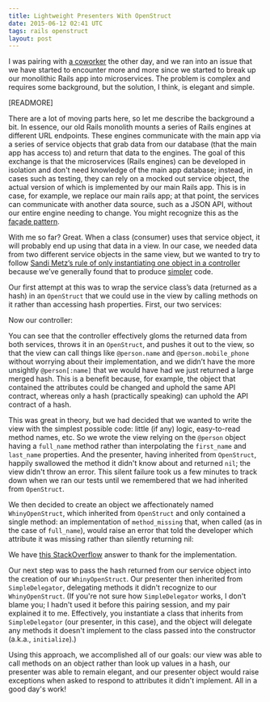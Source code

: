 ```yaml
---
title: Lightweight Presenters With OpenStruct
date: 2015-06-12 02:41 UTC
tags: rails openstruct
layout: post
---
```


I was pairing with [a coworker](http://github.com/sandyw) the other day, and we ran into an issue that we have started to encounter more and more since we started to break up our monolithic Rails app into microservices. The problem is complex and requires some background, but the solution, I think, is elegant and simple.

[READMORE]

There are a lot of moving parts here, so let me describe the background a bit. In essence, our old Rails monolith mounts a series of Rails engines at different URL endpoints. These engines communicate with the main app via a series of service objects that grab data from our database (that the main app has access to) and return that data to the engines. The goal of this exchange is that the microservices (Rails engines) can be developed in isolation and don't need knowledge of the main app database; instead, in cases such as testing, they can rely on a mocked out service object, the actual version of which is implemented by our main Rails app. This is in case, for example, we replace our main rails app; at that point, the services can communicate with another data source, such as a JSON API, without our entire engine needing to change. You might recognize this as the [façade pattern](https://en.wikipedia.org/wiki/Facade_pattern).

With me so far? Great. When a class (consumer) uses that service object, it will probably end up using that data in a view. In our case, we needed data from two different service objects in the same view, but we wanted to try to follow [Sandi Metz’s rule of only instantiating one object in a controller](https://robots.thoughtbot.com/sandi-metz-rules-for-developers) because we’ve generally found that to produce [simpler](http://www.infoq.com/presentations/Simple-Made-Easy) code.

Our first attempt at this was to wrap the service class’s data (returned as a hash) in an `OpenStruct` that we could use in the view by calling methods on it rather than accessing hash properties. First, our two services:

<script src="https://gist.github.com/thenickcox/1caf496d84a090bf420e.js">
</script>

<script src="https://gist.github.com/thenickcox/a7ea1c6d6aec789bf095.js">
</script>

Now our controller:

<script src="https://gist.github.com/thenickcox/e3ad77ef9139e83182cb.js">
</script>

You can see that the controller effectively gloms the returned data from both services, throws it in an `OpenStruct`, and pushes it out to the view, so that the view can call things like `@person.name` and `@person.mobile_phone` without worrying about their implementation, and we didn’t have the more unsightly `@person[:name]` that we would have had we just returned a large merged hash. This is a benefit because, for example, the object that contained the attributes could be changed and uphold the same API contract, whereas only a hash (practically speaking) can uphold the API contract of a hash.

This was great in theory, but we had decided that we wanted to write the view with the simplest possible code: little (if any) logic, easy-to-read method names, etc. So we wrote the view relying on the `@person` object having a `full_name` method rather than interpolating the `first_name` and `last_name` properties. And the presenter, having inherited from `OpenStruct`, happily swallowed the method it didn't know about and returned `nil`; the view didn't throw an error. This silent failure took us a few minutes to track down when we ran our tests until we remembered that we had inherited from `OpenStruct`.

We then decided to create an object we affectionately named `WhinyOpenStruct`, which inherited from `OpenStruct` and only contained a single method: an implementation of `method_missing` that, when called (as in the case of `full_name`), would raise an error that told the developer which attribute it was missing rather than silently returning nil:

<script src="https://gist.github.com/thenickcox/9fe0cde533303d2a9e8e.js">
</script>

We have [this StackOverflow](http://stackoverflow.com/a/16905766/931934) answer to thank for the implementation.

Our next step was to pass the hash returned from our service object into the creation of our `WhinyOpenStruct`. Our presenter then inherited from `SimpleDelegator`, delegating methods it didn't recognize to our `WhinyOpenStruct`. (If you're not sure how `SimpleDelegator` works, I don't blame you; I hadn't used it before this pairing session, and my pair explained it to me. Effectively, you instantiate a class that inherits from `SimpleDelegator` (our presenter, in this case), and the object will delegate any methods it doesn't implement to the class passed into the constructor (a.k.a., `initialize`).)

Using this approach, we accomplished all of our goals: our view was able to call methods on an object rather than look up values in a hash, our presenter was able to remain elegant, and our presenter object would raise exceptions when asked to respond to attributes it didn't implement. All in a good day's work!
